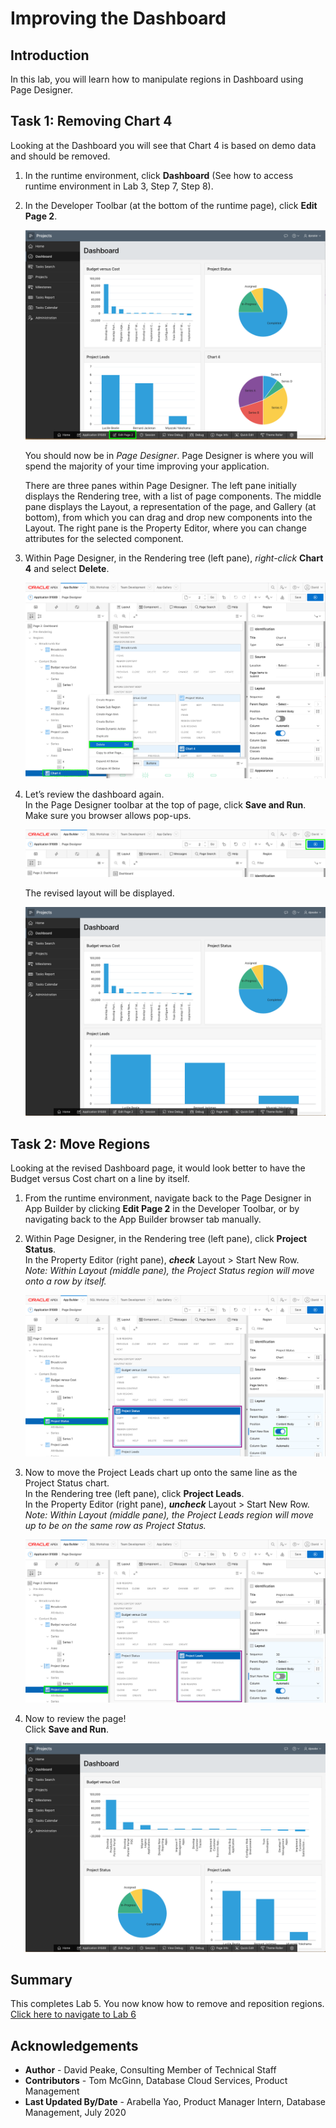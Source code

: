 # Improving the Dashboard

## Introduction
In this lab, you will learn how to manipulate regions in Dashboard using Page Designer.

## Task 1: Removing Chart 4
Looking at the Dashboard you will see that Chart 4 is based on demo data and should be removed.

1. In the runtime environment, click **Dashboard** (See how to access runtime environment in Lab 3, Step 7, Step 8).
2. In the Developer Toolbar (at the bottom of the runtime page), click **Edit Page 2**.

    ![](images/go-page2.png " ")

    You should now be in *Page Designer*. Page Designer is where you will spend the majority of your time improving your application.

    There are three panes within Page Designer. The left pane initially displays the Rendering tree, with a list of page components. The middle pane displays the Layout, a representation of the page, and Gallery (at bottom), from which you can drag and drop new components into the Layout. The right pane is the Property Editor, where you can change attributes for the selected component.

3. Within Page Designer, in the Rendering tree (left pane), _right-click_ **Chart 4** and select **Delete**.

    ![](images/delete-chart.png " ")

4. Let’s review the dashboard again.   
    In the Page Designer toolbar at the top of page, click **Save and Run**. Make sure you browser allows pop-ups.

    ![](images/run-dash.png " ")

    The revised layout will be displayed.

    ![](images/view-dash.png " ")

## Task 2: Move Regions
Looking at the revised Dashboard page, it would look better to have the Budget versus Cost chart on a line by itself.

1. From the runtime environment, navigate back to the Page Designer in App Builder by clicking **Edit Page 2** in the Developer Toolbar, or by navigating back to the App Builder browser tab manually.
2. Within Page Designer, in the Rendering tree (left pane), click **Project Status**.   
    In the Property Editor (right pane), **_check_** Layout > Start New Row.  
    *Note: Within Layout (middle pane), the Project Status region will move onto a row by itself.*

    ![](images/set-status.png " ")

3. Now to move the Project Leads chart up onto the same line as the Project Status chart.  
    In the Rendering tree (left pane), click **Project Leads**.     
    In the Property Editor (right pane), **_uncheck_** Layout > Start New Row.  
    *Note: Within Layout (middle pane), the Project Leads region will move up to be on the same row as Project Status.*

    ![](images/set-leads.png " ")

5. Now to review the page!     
    Click **Save and Run**.

    ![](images/final-dash.png " ")

## **Summary**

This completes Lab 5. You now know how to remove and reposition regions. [Click here to navigate to Lab 6](?lab=lab-6-improving-projects)

## **Acknowledgements**

 - **Author** -  David Peake, Consulting Member of Technical Staff
 - **Contributors** - Tom McGinn, Database Cloud Services, Product Management
 - **Last Updated By/Date** - Arabella Yao, Product Manager Intern, Database Management, July 2020

